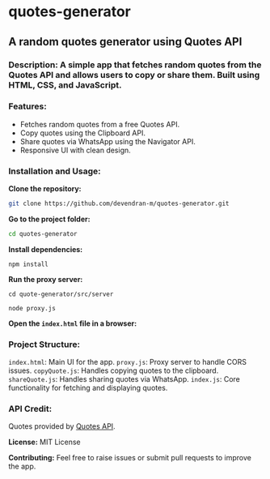 # quotes-generator

## A random quotes generator using Quotes API

### Description: A simple app that fetches random quotes from the Quotes API and allows users to copy or share them. Built using HTML, CSS, and JavaScript.

### Features:

- Fetches random quotes from a free Quotes API.
- Copy quotes using the Clipboard API.
- Share quotes via WhatsApp using the Navigator API.
- Responsive UI with clean design.

### Installation and Usage:

**Clone the repository:**

```bash
git clone https://github.com/devendran-m/quotes-generator.git
```

**Go to the project folder:**

```bash
cd quotes-generator
```

**Install dependencies:**

```
npm install
```

**Run the proxy server:**

```
cd quote-generator/src/server

node proxy.js
```
**Open the `index.html` file in a browser:**


### Project Structure:

`index.html`: Main UI for the app.
`proxy.js`: Proxy server to handle CORS issues.
`copyQuote.js`: Handles copying quotes to the clipboard.
`shareQuote.js`: Handles sharing quotes via WhatsApp.
`index.js`: Core functionality for fetching and displaying quotes.

### API Credit:

Quotes provided by [Quotes API](https://github.com/theriturajps/Quotes-API).

**License:** MIT License

**Contributing:** Feel free to raise issues or submit pull requests to improve the app.